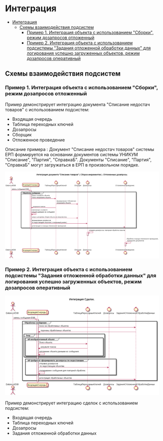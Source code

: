 # Интеграция

- [Интеграция](#интеграция)
  - [Схемы взаимодействия подсистем](#схемы-взаимодействия-подсистем)
    - [Пример 1. Интеграция объекта с использованием "Сборки", режим дозапросов отложенный](#пример-1-интеграция-объекта-с-использованием-сборки-режим-дозапросов-отложенный)
    - [Пример 2. Интеграция объекта с использованием подсистемы "Задания отложенной обработки данных" для логирования успешно загруженных объектов, режим дозапросов оперативный](#пример-2-интеграция-объекта-с-использованием-подсистемы-задания-отложенной-обработки-данных-для-логирования-успешно-загруженных-объектов-режим-дозапросов-оперативный)

## Схемы взаимодействия подсистем

### Пример 1. Интеграция объекта с использованием "Сборки", режим дозапросов отложенный

Пример демонстрирует интеграцию документа "Списание недостач товаров" с использованием подсистем:

- Входящая очередь
- Таблица переходных ключей
- Дозапросы
- Сборщик
- Отложенное проведение

Описание примера :
Документ "Списание недостач товаров" системы ЕРП формируется на основании документов системы УНИКУМ "Списание", "Партия", "СправкаБ".
Документы "Списание", "Партия", "СправкаБ" могут загружаться в ЕРП в произвольном порядке.

![Пример 1](./sheme_collector_adrequest_deferred/integration.png)

### Пример 2. Интеграция объекта с использованием подсистемы "Задания отложенной обработки данных" для логирования успешно загруженных объектов, режим дозапросов оперативный

![Пример 1](./sheme_collector_adrequest/integration.png)

Пример демонстрирует интеграцию сделок с использованием подсистем:

- Входящая очередь
- Таблица переходных ключей
- Дозапросы
- Задания отложенной обработки данных
